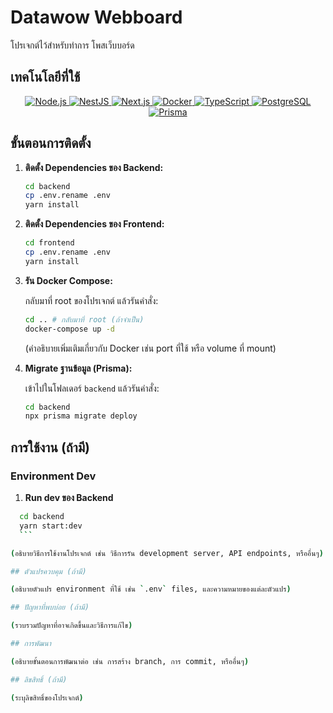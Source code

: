 # Datawow Webboard

โปรเจกต์ไว้สำหรับทำการ โพสเว็บบอร์ด

## เทคโนโลยีที่ใช้

<p align="center">
  <a href="https://nodejs.org/" target="_blank" rel="noreferrer">
    <img src="https://img.shields.io/badge/Node.js-22.12.0-green?style=for-the-badge&logo=node.js&logoColor=white" alt="Node.js" />
  </a>
  <a href="https://nestjs.com/" target="_blank" rel="noreferrer">
    <img src="https://img.shields.io/badge/NestJS-10.4.5-red?style=for-the-badge&logo=nestjs&logoColor=white" alt="NestJS" />
  </a>
  <a href="https://nextjs.org/" target="_blank" rel="noreferrer">
    <img src="https://img.shields.io/badge/Next.js-15.1.5-black?style=for-the-badge&logo=next.js&logoColor=white" alt="Next.js" />
  </a>
  <a href="https://www.docker.com/" target="_blank" rel="noreferrer">
    <img src="https://img.shields.io/badge/Docker-27.2.0-blue?style=for-the-badge&logo=docker&logoColor=white" alt="Docker" />
  </a>
  <a href="https://www.typescriptlang.org/" target="_blank" rel="noreferrer">
    <img src="https://img.shields.io/badge/TypeScript-^5-blue?style=for-the-badge&logo=typescript&logoColor=white" alt="TypeScript" />
  </a>
    <a href="https://www.postgresql.org/" target="_blank" rel="noreferrer">
    <img src="https://img.shields.io/badge/PostgreSQL-16-blue?style=for-the-badge&logo=postgresql&logoColor=white" alt="PostgreSQL" />
  </a>
  <a href="https://www.prisma.io/" target="_blank" rel="noreferrer">
    <img src="https://img.shields.io/badge/Prisma-^6.2.1-blueviolet?style=for-the-badge&logo=prisma&logoColor=white" alt="Prisma" />
  </a>
</p>

## ขั้นตอนการติดตั้ง

1.  **ติดตั้ง Dependencies ของ Backend:**

    ```bash
    cd backend
    cp .env.rename .env
    yarn install
    ```

2.  **ติดตั้ง Dependencies ของ Frontend:**

    ```bash
    cd frontend
    cp .env.rename .env
    yarn install
    ```

3.  **รัน Docker Compose:**

    กลับมาที่ root ของโปรเจกต์ แล้วรันคำสั่ง:

    ```bash
    cd .. # กลับมาที่ root (ถ้าจำเป็น)
    docker-compose up -d
    ```

    (คำอธิบายเพิ่มเติมเกี่ยวกับ Docker เช่น port ที่ใช้ หรือ volume ที่ mount)

4.  **Migrate ฐานข้อมูล (Prisma):**

    เข้าไปในโฟลเดอร์ `backend` แล้วรันคำสั่ง:

    ```bash
    cd backend
    npx prisma migrate deploy
    ```

## การใช้งาน (ถ้ามี)

  ### Environment Dev

  1. **Run dev ของ Backend**
  
  ```bash
    cd backend
    yarn start:dev
    ```

(อธิบายวิธีการใช้งานโปรเจกต์ เช่น วิธีการรัน development server, API endpoints, หรืออื่นๆ)

## ตัวแปรควบคุม (ถ้ามี)

(อธิบายตัวแปร environment ที่ใช้ เช่น `.env` files, และความหมายของแต่ละตัวแปร)

## ปัญหาที่พบบ่อย (ถ้ามี)

(รวบรวมปัญหาที่อาจเกิดขึ้นและวิธีการแก้ไข)

## การพัฒนา

(อธิบายขั้นตอนการพัฒนาต่อ เช่น การสร้าง branch, การ commit, หรืออื่นๆ)

## ลิขสิทธิ์ (ถ้ามี)

(ระบุลิขสิทธิ์ของโปรเจกต์)
